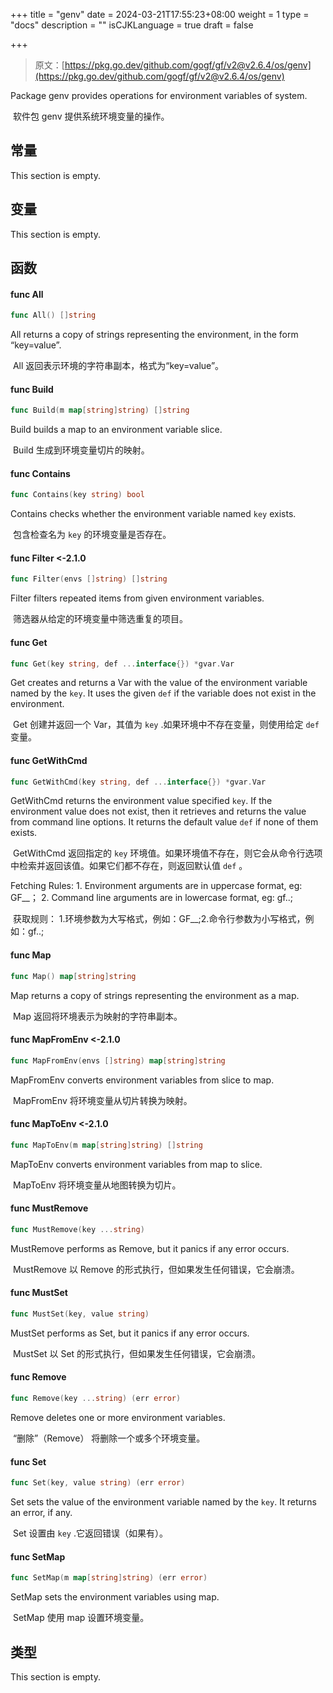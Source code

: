 +++
title = "genv"
date = 2024-03-21T17:55:23+08:00
weight = 1
type = "docs"
description = ""
isCJKLanguage = true
draft = false

+++

> 原文：[https://pkg.go.dev/github.com/gogf/gf/v2@v2.6.4/os/genv](https://pkg.go.dev/github.com/gogf/gf/v2@v2.6.4/os/genv)

Package genv provides operations for environment variables of system.

​	软件包 genv 提供系统环境变量的操作。

## 常量

This section is empty.

## 变量

This section is empty.

## 函数

#### func All

```go
func All() []string
```

All returns a copy of strings representing the environment, in the form “key=value”.

​	All 返回表示环境的字符串副本，格式为“key=value”。

#### func Build

```go
func Build(m map[string]string) []string
```

Build builds a map to an environment variable slice.

​	Build 生成到环境变量切片的映射。

#### func Contains

```go
func Contains(key string) bool
```

Contains checks whether the environment variable named `key` exists.

​	包含检查名为 `key` 的环境变量是否存在。

#### func Filter <-2.1.0

```go
func Filter(envs []string) []string
```

Filter filters repeated items from given environment variables.

​	筛选器从给定的环境变量中筛选重复的项目。

#### func Get

```go
func Get(key string, def ...interface{}) *gvar.Var
```

Get creates and returns a Var with the value of the environment variable named by the `key`. It uses the given `def` if the variable does not exist in the environment.

​	Get 创建并返回一个 Var，其值为 `key` .如果环境中不存在变量，则使用给定 `def` 变量。

#### func GetWithCmd

```go
func GetWithCmd(key string, def ...interface{}) *gvar.Var
```

GetWithCmd returns the environment value specified `key`. If the environment value does not exist, then it retrieves and returns the value from command line options. It returns the default value `def` if none of them exists.

​	GetWithCmd 返回指定的 `key` 环境值。如果环境值不存在，则它会从命令行选项中检索并返回该值。如果它们都不存在，则返回默认值 `def` 。

Fetching Rules: 1. Environment arguments are in uppercase format, eg: GF__； 2. Command line arguments are in lowercase format, eg: gf..;

​	获取规则： 1.环境参数为大写格式，例如：GF__;2.命令行参数为小写格式，例如：gf..;

#### func Map

```go
func Map() map[string]string
```

Map returns a copy of strings representing the environment as a map.

​	Map 返回将环境表示为映射的字符串副本。

#### func MapFromEnv <-2.1.0

```go
func MapFromEnv(envs []string) map[string]string
```

MapFromEnv converts environment variables from slice to map.

​	MapFromEnv 将环境变量从切片转换为映射。

#### func MapToEnv <-2.1.0

```go
func MapToEnv(m map[string]string) []string
```

MapToEnv converts environment variables from map to slice.

​	MapToEnv 将环境变量从地图转换为切片。

#### func MustRemove

```go
func MustRemove(key ...string)
```

MustRemove performs as Remove, but it panics if any error occurs.

​	MustRemove 以 Remove 的形式执行，但如果发生任何错误，它会崩溃。

#### func MustSet

```go
func MustSet(key, value string)
```

MustSet performs as Set, but it panics if any error occurs.

​	MustSet 以 Set 的形式执行，但如果发生任何错误，它会崩溃。

#### func Remove

```go
func Remove(key ...string) (err error)
```

Remove deletes one or more environment variables.

​	“删除”（Remove） 将删除一个或多个环境变量。

#### func Set

```go
func Set(key, value string) (err error)
```

Set sets the value of the environment variable named by the `key`. It returns an error, if any.

​	Set 设置由 `key` .它返回错误（如果有）。

#### func SetMap

```go
func SetMap(m map[string]string) (err error)
```

SetMap sets the environment variables using map.

​	SetMap 使用 map 设置环境变量。

## 类型

This section is empty.